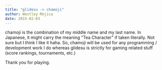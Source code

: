```yaml
---
title: "glidesu -> chamoji"
author: Westley Mojica
date: 2015-02-03
---
```


chamoji is the combination of my middle name and my last name.
In Japanese, it might carry the meaning "Tea Character" if taken literally. Not sure but I think I like it haha.
So, chamoji will be used for any programming / development work I do whereas glidesu is strictly for gaming related stuff (score rankings, tournaments, etc.)

Thank you for playing.
